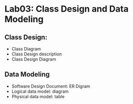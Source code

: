 # Lab03: Class Design and Data Modeling
## Class Design:
- Class Diagram
- Class Design description
- Class Design Diagram
## Data Modeling
- Software	Design	Document: ER Digram
- Logical	data	model: diagram
- Physical	data	model: table
